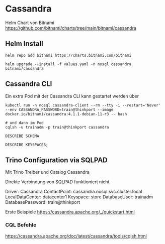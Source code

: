 # Cassandra

Helm Chart von Bitnami https://github.com/bitnami/charts/tree/main/bitnami/cassandra

## Helm Install

```
helm repo add bitnami https://charts.bitnami.com/bitnami

helm upgrade --install -f values.yaml -n nosql cassandra bitnami/cassandra
```

## Cassandra CLI

Ein extra Pod mit der Cassandra CLI kann gestartet werden über

```
kubectl run -n nosql cassandra-client --rm --tty -i --restart='Never' --env CASSANDRA_PASSWORD=train@thinkport --image docker.io/bitnami/cassandra:4.1.1-debian-11-r3 -- bash

# und dann im Pod
cqlsh -u trainadm -p train@thinkport cassandra

DESCRIBE SCHEMA

DESCRIBE KEYSPACES;
```

## Trino Configuration via SQLPAD

Mit Trino Treiber und Catalog Cassandra

Direkte Verbindung von SQLPAD funktioniert nicht

Driver: Cassandra
ContactPoint: cassandra.nosql.svc.cluster.local
LocalDataCenter: datacenter1
Keyspace: store
DatabaseUser: trainadm
DatabasePassword: train@thinkport

Erste Beispiele
https://cassandra.apache.org/_/quickstart.html

### CQL Befehle

https://cassandra.apache.org/doc/latest/cassandra/tools/cqlsh.html
